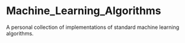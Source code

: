 # Machine_Learning_Algorithms
A personal collection of implementations of standard machine learning algorithms.
